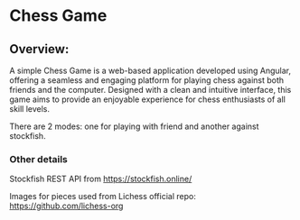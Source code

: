 # Chess Game

## Overview:
A simple Chess Game is a web-based application developed using Angular, offering a seamless and engaging platform for playing chess against both friends and the computer. Designed with a clean and intuitive interface, this game aims to provide an enjoyable experience for chess enthusiasts of all skill levels.

There are 2 modes: one for playing with friend and another against stockfish.

### Other details

Stockfish REST API from https://stockfish.online/

Images for pieces used from Lichess official repo: https://github.com/lichess-org

